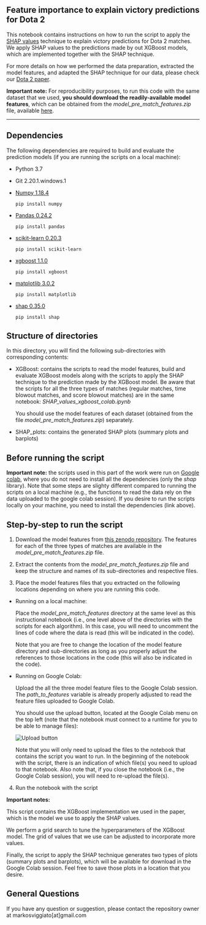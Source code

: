 ## Feature importance to explain victory predictions for Dota 2

This notebook contains instructions on how to run the script to apply the [SHAP values](http://papers.nips.cc/paper/7062-a-unified-approach-to-interpreting-model-predictions.pdf) technique to explain victory predictions for Dota 2 matches. We apply SHAP values to the predictions made by out XGBoost models, which are implemented together with the SHAP technique.

For more details on how we performed the data preparation, extracted the model features, and adapted the SHAP technique for our data, please check our [Dota 2 paper](https://markosviggiato.github.io/resources/Markos_AIIDE_20.pdf).


**Important note:** For reproducibility purposes, to run this code with the same dataset that we used, **you should download the readily-available model features**, which can be obtained from the *model_pre_match_features.zip* file, available [here](http://doi.org/10.5281/zenodo.3890315).


---

## Dependencies

The following dependencies are required to build and evaluate the prediction models (if you are running the scripts on a local machine):

 - Python 3.7
 
 
 - Git 2.20.1.windows.1
  
  
 - [Numpy 1.18.4](https://numpy.org/)

    `
    pip install numpy
    `


 - [Pandas 0.24.2](https://pandas.pydata.org/)
 
    `
    pip install pandas
    `
 
 
 - [scikit-learn 0.20.3](https://scikit-learn.org/stable/)

    `
    pip install scikit-learn
    `


 - [xgboost 1.1.0](https://xgboost.readthedocs.io/en/latest/)

    `
    pip install xgboost
    `
  
  
 - [matplotlib 3.0.2](https://matplotlib.org/)

    `
    pip install matplotlib
    `
    
    
 - [shap 0.35.0](https://github.com/slundberg/shap)

    `
    pip install shap
    `
    
 ## Structure of directories
 
 In this directory, you will find the following sub-directories with corresponding contents:

 - XGBoost: contains the scripts to read the model features, build and evaluate XGBoost models along with the scripts to apply the SHAP technique to the prediction made by the XGBoost model. Be aware that the scripts for all the three types of matches (regular matches, time blowout matches, and score blowout matches) are in the same notebook: *SHAP_values_xgboost_colab.ipynb*
 
   You should use the model features of each dataset (obtained from the file *model_pre_match_features.zip*) separately.

 - SHAP_plots: contains the generated SHAP plots (summary plots and barplots)
 
 ## Before running the script
 
  **Important note:** the scripts used in this part of the work were run on [Google colab](https://colab.research.google.com/notebooks/welcome.ipynb), where you do not need
  to install all the dependencies (only the *shap* library). Note that some steps are slighty different compared to running the scripts on a local machine
  (e.g., the functions to read the data rely on the data uploaded to the google colab session). If you desire to run the scripts locally on your machine, you need to
  install the dependencies (link above).
  
## Step-by-step to run the script

1.   Download the model features from [this zenodo repository](http://doi.org/10.5281/zenodo.3890315). The features for each of the three types of matches are available in the *model_pre_match_features.zip* file.

2.   Extract the contents from the *model_pre_match_features.zip* file and keep the structure and names of its sub-directories and respective files.

3.  Place the model features files that you extracted on the following locations depending on where you are running this code.


  *   Running on a local machine:

      Place the *model_pre_match_features* directory at the same level as this instructional notebook (i.e., one level above of the directories with the scripts for each algorithm). In this case, you will need to uncomment the lines of code where the data is read (this will be indicated in the code).

      Note that you are free to change the location of the model feature directory and sub-directories as long as you properly adjust the references to those locations in the code (this will also be indicated in the code).


  *   Running on Google Colab:

      Upload the all the three model feature files to the Google Colab session. The *path_to_features* variable is already properly adjusted to read the feature files uploaded to Google Colab.

      You should use the upload button, located at the Google Colab menu on the top left (note that the notebook must connect to a runtime for you to be able to manage files):

      ![Upload button](https://drive.google.com/uc?export=view&id=1_yDESFJnEOBTd4LQZ9PQV1d_kkRM6Ma3)

      Note that you will only need to upload the files to the notebook that contains the script you want to run. In the beginning of the notebook with the script, there is an indication of which file(s) you need to upload to that notebook. Also note that, if you close the notebook (i.e., the Google Colab session), you will need to re-upload the file(s).

4.   Run the notebook with the script

**Important notes:**

This script contains the XGBoost implementation we used in the paper, which is the model we use to apply the SHAP values.

We perform a grid search to tune the hyperparameters of the XGBoost model. The grid of values that we use can be adjusted to incorporate more values.

Finally, the script to apply the SHAP technique generates two types of plots (summary plots and barplots), which will be available for download in the Google Colab session. Feel free to save those plots in a location that you desire.


## General Questions

If you have any question or suggestion, please contact the repository owner at markosviggiato[at]gmail.com
